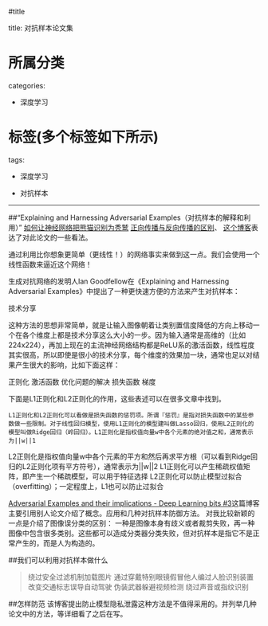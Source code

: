 ﻿#title

title: 对抗样本论文集
# 所属分类

categories:

- 深度学习

# 标签(多个标签如下所示)

tags:

- 深度学习

- 对抗样本


------

##“Explaining and Harnessing Adversarial Examples（对抗样本的解释和利用）”
[如何让神经网络把熊猫识别为秃鹫](http://www.csdn.net/article/2015-12-28/2826566)
[正向传播与反向传播的区别](http://colah.github.io/posts/2015-08-Backprop/)、
[这个博客](http://blog.csdn.net/cdpac/article/details/53170940)表达了对此论文的一些看法。

通过利用比你想象更简单（更线性！）的网络事实来做到这一点。我们会使用一个线性函数来逼近这个网络！


生成对抗网络的发明人Ian Goodfellow在《Explaining and Harnessing Adversarial Examples》中提出了一种更快速方便的方法来产生对抗样本：

技术分享

这种方法的思想非常简单，就是让输入图像朝着让类别置信度降低的方向上移动一个在各个维度上都是技术分享这么大小的一步。因为输入通常是高维的（比如224x224），再加上现在的主流神经网络结构都是ReLU系的激活函数，线性程度其实很高，所以即使是很小的技术分享，每个维度的效果加一块，通常也足以对结果产生很大的影响，比如下面这样：







正则化
激活函数
优化问题的解决
损失函数
梯度

下面是L1正则化和L2正则化的作用，这些表述可以在很多文章中找到。

    L1正则化和L2正则化可以看做是损失函数的惩罚项。所谓『惩罚』是指对损失函数中的某些参数做一些限制。对于线性回归模型，使用L1正则化的模型建叫做Lasso回归，使用L2正则化的模型叫做Ridge回归（岭回归）。L1正则化是指权值向量w中各个元素的绝对值之和，通常表示为||w||1
L2正则化是指权值向量w中各个元素的平方和然后再求平方根（可以看到Ridge回归的L2正则化项有平方符号），通常表示为||w||2
    L1正则化可以产生稀疏权值矩阵，即产生一个稀疏模型，可以用于特征选择
    L2正则化可以防止模型过拟合（overfitting）；一定程度上，L1也可以防止过拟合

[Adversarial Examples and their implications - Deep Learning bits #3](https://hackernoon.com/the-implications-of-adversarial-examples-deep-learning-bits-3-4086108287c7)这篇博客主要引用别人论文介绍了概念。应用和几种对抗样本防御方法。
对我比较新颖的一点是介绍了图像误分类的区别：
一种是图像本身有歧义或者裁剪失败，再一种图像中包含很多类别。这些都可以造成分类器分类失败，但对抗样本是指它不是正常产生的，而是人为构造的。

##我们可以利用对抗样本做什么
>绕过安全过滤机制加载图片
通过穿戴特别眼镜假冒他人编过人脸识别装置
改变交通标志误导自动驾驶
伪装武器躲避视频检测
绕过声音或指纹识别

##怎样防范
该博客提出防止模型隐私泄露这种方法是不值得采用的。并列举几种论文中的方法，等详细看了之后在写。
